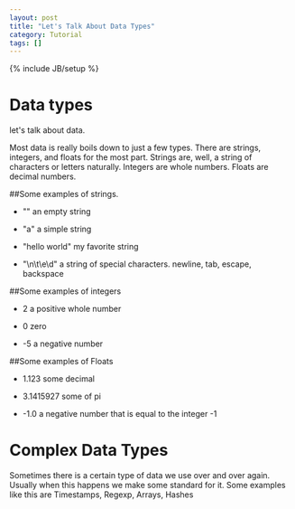 ```yaml
---
layout: post
title: "Let's Talk About Data Types"
category: Tutorial
tags: []
---
```

{% include JB/setup %}

# Data types

let's talk about data.

Most data is really boils down to just a few types. There are strings,
integers, and floats for the most part. Strings are, well, a string
of characters or letters naturally. Integers are whole numbers. Floats
are decimal numbers.

##Some examples of strings.

* "" an empty string

* "a" a simple string

* "hello world" my favorite string

* "\n\t\e\d" a string of special characters. newline, tab, escape, backspace

##Some examples of integers

* 2 a positive whole number

* 0 zero

* -5 a negative number

##Some examples of Floats

* 1.123 some decimal

* 3.1415927 some of pi

* -1.0 a negative number that is equal to the integer -1

# Complex Data Types
Sometimes there is a certain type of data we use over and over again. Usually
when this happens we make some standard for it. Some examples like this are
Timestamps, Regexp, Arrays, Hashes

